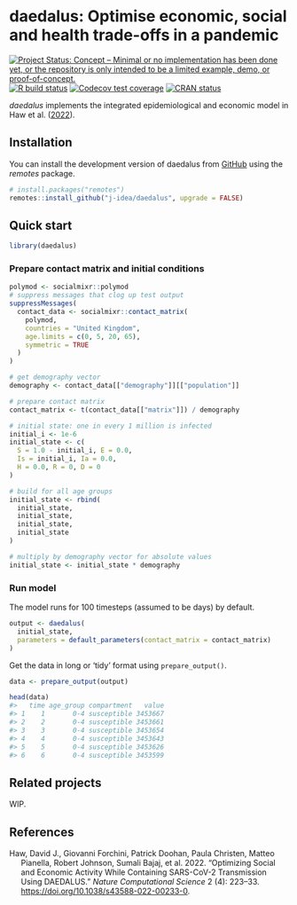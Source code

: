 
<!-- README.md is generated from README.Rmd. Please edit that file -->

# daedalus: Optimise economic, social and health trade-offs in a pandemic

<!-- badges: start -->

[![Project Status: Concept – Minimal or no implementation has been done
yet, or the repository is only intended to be a limited example, demo,
or
proof-of-concept.](https://www.repostatus.org/badges/latest/concept.svg)](https://www.repostatus.org/#concept)
[![R build
status](https://github.com/j-idea/daedalus/workflows/R-CMD-check/badge.svg)](https://github.com/j-idea/daedalus/actions/workflows/R-CMD-check.yaml)
[![Codecov test
coverage](https://codecov.io/gh/j-idea/daedalus/branch/main/graph/badge.svg)](https://app.codecov.io/gh/j-idea/daedalus?branch=main)
[![CRAN
status](https://www.r-pkg.org/badges/version/daedalus)](https://CRAN.R-project.org/package=daedalus)
<!-- badges: end -->

*daedalus* implements the integrated epidemiological and economic model
in Haw et al. ([2022](#ref-haw2022)).

## Installation

You can install the development version of daedalus from
[GitHub](https://github.com/) using the *remotes* package.

``` r
# install.packages("remotes")
remotes::install_github("j-idea/daedalus", upgrade = FALSE)
```

## Quick start

``` r
library(daedalus)
```

### Prepare contact matrix and initial conditions

``` r
polymod <- socialmixr::polymod
# suppress messages that clog up test output
suppressMessages(
  contact_data <- socialmixr::contact_matrix(
    polymod,
    countries = "United Kingdom",
    age.limits = c(0, 5, 20, 65),
    symmetric = TRUE
  )
)

# get demography vector
demography <- contact_data[["demography"]][["population"]]

# prepare contact matrix
contact_matrix <- t(contact_data[["matrix"]]) / demography

# initial state: one in every 1 million is infected
initial_i <- 1e-6
initial_state <- c(
  S = 1.0 - initial_i, E = 0.0,
  Is = initial_i, Ia = 0.0,
  H = 0.0, R = 0, D = 0
)

# build for all age groups
initial_state <- rbind(
  initial_state,
  initial_state,
  initial_state,
  initial_state
)

# multiply by demography vector for absolute values
initial_state <- initial_state * demography
```

### Run model

The model runs for 100 timesteps (assumed to be days) by default.

``` r
output <- daedalus(
  initial_state,
  parameters = default_parameters(contact_matrix = contact_matrix)
)
```

Get the data in long or ‘tidy’ format using `prepare_output()`.

``` r
data <- prepare_output(output)

head(data)
#>   time age_group compartment   value
#> 1    1       0-4 susceptible 3453667
#> 2    2       0-4 susceptible 3453661
#> 3    3       0-4 susceptible 3453654
#> 4    4       0-4 susceptible 3453643
#> 5    5       0-4 susceptible 3453626
#> 6    6       0-4 susceptible 3453599
```

## Related projects

WIP.

## References

<div id="refs" class="references csl-bib-body hanging-indent"
entry-spacing="0">

<div id="ref-haw2022" class="csl-entry">

Haw, David J., Giovanni Forchini, Patrick Doohan, Paula Christen, Matteo
Pianella, Robert Johnson, Sumali Bajaj, et al. 2022. “Optimizing Social
and Economic Activity While Containing SARS-CoV-2 Transmission Using
DAEDALUS.” *Nature Computational Science* 2 (4): 223–33.
<https://doi.org/10.1038/s43588-022-00233-0>.

</div>

</div>
